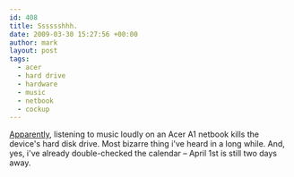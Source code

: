 ```yaml
---
id: 408
title: Sssssshhh.
date: 2009-03-30 15:27:56 +00:00
author: mark
layout: post
tags:
  - acer
  - hard drive
  - hardware
  - music
  - netbook
  - cockup
---
```

[Apparently](http://www.reghardware.co.uk/2009/03/27/u2_music_killed_my_hard_drive/), listening to music loudly on an Acer A1 netbook kills the device's hard disk drive. Most bizarre thing i've heard in a long while. And, yes, i've already double-checked the calendar &#8211; April 1st is still two days away.
